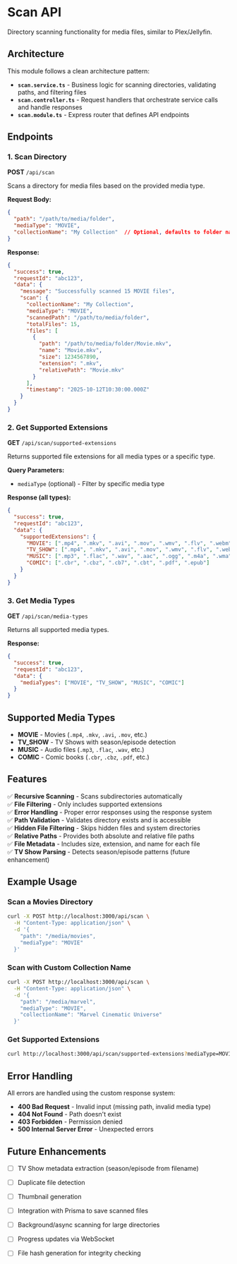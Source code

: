 # Scan API

Directory scanning functionality for media files, similar to Plex/Jellyfin.

## Architecture

This module follows a clean architecture pattern:

- **`scan.service.ts`** - Business logic for scanning directories, validating paths, and filtering files
- **`scan.controller.ts`** - Request handlers that orchestrate service calls and handle responses
- **`scan.module.ts`** - Express router that defines API endpoints

## Endpoints

### 1. Scan Directory

**POST** `/api/scan`

Scans a directory for media files based on the provided media type.

**Request Body:**
```json
{
  "path": "/path/to/media/folder",
  "mediaType": "MOVIE",
  "collectionName": "My Collection"  // Optional, defaults to folder name
}
```

**Response:**
```json
{
  "success": true,
  "requestId": "abc123",
  "data": {
    "message": "Successfully scanned 15 MOVIE files",
    "scan": {
      "collectionName": "My Collection",
      "mediaType": "MOVIE",
      "scannedPath": "/path/to/media/folder",
      "totalFiles": 15,
      "files": [
        {
          "path": "/path/to/media/folder/Movie.mkv",
          "name": "Movie.mkv",
          "size": 1234567890,
          "extension": ".mkv",
          "relativePath": "Movie.mkv"
        }
      ],
      "timestamp": "2025-10-12T10:30:00.000Z"
    }
  }
}
```

### 2. Get Supported Extensions

**GET** `/api/scan/supported-extensions`

Returns supported file extensions for all media types or a specific type.

**Query Parameters:**
- `mediaType` (optional) - Filter by specific media type

**Response (all types):**
```json
{
  "success": true,
  "requestId": "abc123",
  "data": {
    "supportedExtensions": {
      "MOVIE": [".mp4", ".mkv", ".avi", ".mov", ".wmv", ".flv", ".webm", ".m4v"],
      "TV_SHOW": [".mp4", ".mkv", ".avi", ".mov", ".wmv", ".flv", ".webm", ".m4v"],
      "MUSIC": [".mp3", ".flac", ".wav", ".aac", ".ogg", ".m4a", ".wma", ".opus"],
      "COMIC": [".cbr", ".cbz", ".cb7", ".cbt", ".pdf", ".epub"]
    }
  }
}
```

### 3. Get Media Types

**GET** `/api/scan/media-types`

Returns all supported media types.

**Response:**
```json
{
  "success": true,
  "requestId": "abc123",
  "data": {
    "mediaTypes": ["MOVIE", "TV_SHOW", "MUSIC", "COMIC"]
  }
}
```

## Supported Media Types

- **MOVIE** - Movies (`.mp4`, `.mkv`, `.avi`, `.mov`, etc.)
- **TV_SHOW** - TV Shows with season/episode detection
- **MUSIC** - Audio files (`.mp3`, `.flac`, `.wav`, etc.)
- **COMIC** - Comic books (`.cbr`, `.cbz`, `.pdf`, etc.)

## Features

✅ **Recursive Scanning** - Scans subdirectories automatically  
✅ **File Filtering** - Only includes supported extensions  
✅ **Error Handling** - Proper error responses using the response system  
✅ **Path Validation** - Validates directory exists and is accessible  
✅ **Hidden File Filtering** - Skips hidden files and system directories  
✅ **Relative Paths** - Provides both absolute and relative file paths  
✅ **File Metadata** - Includes size, extension, and name for each file  
✅ **TV Show Parsing** - Detects season/episode patterns (future enhancement)

## Example Usage

### Scan a Movies Directory

```bash
curl -X POST http://localhost:3000/api/scan \
  -H "Content-Type: application/json" \
  -d '{
    "path": "/media/movies",
    "mediaType": "MOVIE"
  }'
```

### Scan with Custom Collection Name

```bash
curl -X POST http://localhost:3000/api/scan \
  -H "Content-Type: application/json" \
  -d '{
    "path": "/media/marvel",
    "mediaType": "MOVIE",
    "collectionName": "Marvel Cinematic Universe"
  }'
```

### Get Supported Extensions

```bash
curl http://localhost:3000/api/scan/supported-extensions?mediaType=MOVIE
```

## Error Handling

All errors are handled using the custom response system:

- **400 Bad Request** - Invalid input (missing path, invalid media type)
- **404 Not Found** - Path doesn't exist
- **403 Forbidden** - Permission denied
- **500 Internal Server Error** - Unexpected errors

## Future Enhancements

- [ ] TV Show metadata extraction (season/episode from filename)
- [ ] Duplicate file detection
- [ ] Thumbnail generation
- [ ] Integration with Prisma to save scanned files
- [ ] Background/async scanning for large directories
- [ ] Progress updates via WebSocket
- [ ] File hash generation for integrity checking

